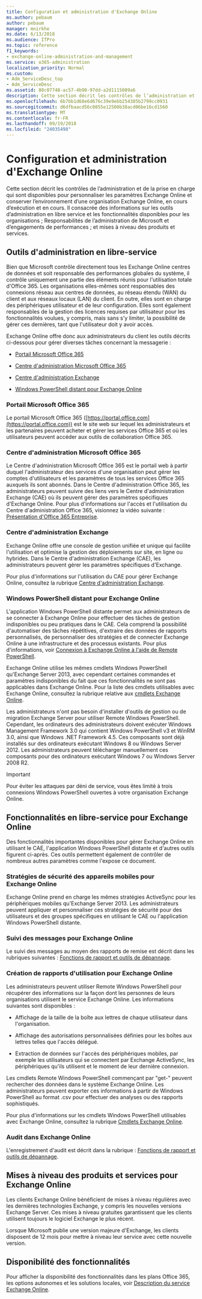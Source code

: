 ```yaml
---
title: Configuration et administration d'Exchange Online
ms.author: pebaum
author: pebaum
manager: mnirkhe
ms.date: 6/13/2018
ms.audience: ITPro
ms.topic: reference
f1_keywords:
- exchange-online-administration-and-management
ms.service: o365-administration
localization_priority: Normal
ms.custom:
- Adm_ServiceDesc_top
- Adm_ServiceDesc
ms.assetid: 80c07748-ac57-4b90-97dd-a2d1115009a6
description: Cette section décrit les contrôles de l’administration et de la prise en charge qui sont disponibles pour personnaliser les paramètres Exchange Online et conserver l’environnement d’une organisation Exchange Online, en cours d’exécution et en cours. Il consacrée des informations sur les outils d’administration en libre service et les fonctionnalités disponibles pour les organisations ; Responsabilités de l’administration de Microsoft et d’engagements de performances ; et mises à niveau des produits et services.
ms.openlocfilehash: 6b7bb1d68e6d676c39e9ebb254305b2799cc0931
ms.sourcegitcommit: d6dfbaacd56c0855e12500b38acd06be16cd1560
ms.translationtype: MT
ms.contentlocale: fr-FR
ms.lasthandoff: 09/19/2018
ms.locfileid: "24035498"
---
```

# <a name="exchange-online-setup-and-administration"></a>Configuration et administration d'Exchange Online

Cette section décrit les contrôles de l’administration et de la prise en charge qui sont disponibles pour personnaliser les paramètres Exchange Online et conserver l’environnement d’une organisation Exchange Online, en cours d’exécution et en cours. Il consacrée des informations sur les outils d’administration en libre service et les fonctionnalités disponibles pour les organisations ; Responsabilités de l’administration de Microsoft et d’engagements de performances ; et mises à niveau des produits et services.
  
## <a name="self-service-administration-tools"></a>Outils d'administration en libre-service

Bien que Microsoft contrôle directement tous les Exchange Online centres de données et soit responsable des performances globales du système, il contrôle uniquement une partie des éléments réunis pour l'utilisation totale d'Office 365. Les organisations elles-mêmes sont responsables des connexions réseau aux centres de données, au réseau étendu (WAN) du client et aux réseaux locaux (LAN) du client. En outre, elles sont en charge des périphériques utilisateur et de leur configuration. Elles sont également responsables de la gestion des licences requises par utilisateur pour les fonctionnalités voulues, y compris, mais sans s'y limiter, la possibilité de gérer ces dernières, tant que l'utilisateur doit y avoir accès.
  
Exchange Online offre donc aux administrateurs du client les outils décrits ci-dessous pour gérer diverses tâches concernant la messagerie :
  
- [Portail Microsoft Office 365](exchange-online-setup-and-administration.md#microsoft-office-365-portal)
    
- [Centre d'administration Microsoft Office 365](exchange-online-setup-and-administration.md#microsoft-office-365-admin-center)
    
- [Centre d'administration Exchange](exchange-online-setup-and-administration.md#exchange-admin-center)
    
- [Windows PowerShell distant pour Exchange Online](exchange-online-setup-and-administration.md#remote-windows-powershell-for-exchange-online)
    
### <a name="microsoft-office-365-portal"></a>Portail Microsoft Office 365
<a name="BKMK_MicrosoftOnlineServicesPortal"> </a>

Le portail Microsoft Office 365 ([https://portal.office.com](https://portal.office.com)) est le site web sur lequel les administrateurs et les partenaires peuvent acheter et gérer les services Office 365 et où les utilisateurs peuvent accéder aux outils de collaboration Office 365.
  
### <a name="microsoft-office-365-admin-center"></a>Centre d'administration Microsoft Office 365
<a name="BKMK_Office365admincenterl"> </a>

Le Centre d'administration Microsoft Office 365 est le portail web à partir duquel l'administrateur des services d'une organisation peut gérer les comptes d'utilisateurs et les paramètres de tous les services Office 365 auxquels ils sont abonnés. Dans le Centre d'administration Office 365, les administrateurs peuvent suivre des liens vers le Centre d'administration Exchange (CAE) où ils peuvent gérer des paramètres spécifiques d'Exchange Online. Pour plus d'informations sur l'accès et l'utilisation du Centre d'administration Office 365, visionnez la vidéo suivante : [Présentation d'Office 365 Entreprise](https://go.microsoft.com/fwlink/p/?LinkId=271806).
  
### <a name="exchange-admin-center"></a>Centre d'administration Exchange
<a name="BKMK_ExchangeAdministrationCenter"> </a>

Exchange Online offre une console de gestion unifiée et unique qui facilite l'utilisation et optimise la gestion des déploiements sur site, en ligne ou hybrides. Dans le Centre d'administration Exchange (CAE), les administrateurs peuvent gérer les paramètres spécifiques d'Exchange.
  
Pour plus d'informations sur l'utilisation du CAE pour gérer Exchange Online, consultez la rubrique [Centre d'administration Exchange](https://go.microsoft.com/fwlink/p/?LinkId=271807).
  
### <a name="remote-windows-powershell-for-exchange-online"></a>Windows PowerShell distant pour Exchange Online
<a name="BKMK_RemoteWindowsPowerShell"> </a>

L'application Windows PowerShell distante permet aux administrateurs de se connecter à Exchange Online pour effectuer des tâches de gestion indisponibles ou peu pratiques dans le CAE. Cela comprend la possibilité d'automatiser des tâches répétitives, d'extraire des données de rapports personnalisés, de personnaliser des stratégies et de connecter Exchange Online à une infrastructure et des processus existants. Pour plus d'informations, voir [Connexion à Exchange Online à l'aide de Remote PowerShell](https://go.microsoft.com/fwlink/p/?LinkId=308994).
  
Exchange Online utilise les mêmes cmdlets Windows PowerShell qu'Exchange Server 2013, avec cependant certaines commandes et paramètres indisponibles du fait que ces fonctionnalités ne sont pas applicables dans Exchange Online. Pour la liste des cmdlets utilisables avec Exchange Online, consultez la rubrique relative aux [cmdlets Exchange Online](https://go.microsoft.com/fwlink/p/?LinkId=271808).
  
Les administrateurs n'ont pas besoin d'installer d'outils de gestion ou de migration Exchange Server pour utiliser Remote Windows PowerShell. Cependant, les ordinateurs des administrateurs doivent exécuter Windows Management Framework 3.0 qui contient Windows PowerShell v3 et WinRM 3.0, ainsi que Windows .NET Framework 4.5. Ces composants sont déjà installés sur des ordinateurs exécutant Windows 8 ou Windows Server 2012. Les administrateurs peuvent télécharger manuellement ces composants pour des ordinateurs exécutant Windows 7 ou Windows Server 2008 R2.
  
> [!IMPORTANT]
> Pour éviter les attaques par déni de service, vous êtes limité à trois connexions Windows PowerShell ouvertes à votre organisation Exchange Online. 
  
## <a name="self-service-capabilities-for-exchange-online"></a>Fonctionnalités en libre-service pour Exchange Online

Des fonctionnalités importantes disponibles pour gérer Exchange Online en utilisant le CAE, l'application Windows PowerShell distante et d'autres outils figurent ci-après. Ces outils permettent également de contrôler de nombreux autres paramètres comme l'expose ce document.
  
### <a name="mobile-device-security-policies-for-exchange-online"></a>Stratégies de sécurité des appareils mobiles pour Exchange Online

Exchange Online prend en charge les mêmes stratégies ActiveSync pour les périphériques mobiles qu'Exchange Server 2013. Les administrateurs peuvent appliquer et personnaliser ces stratégies de sécurité pour des utilisateurs et des groupes spécifiques en utilisant le CAE ou l'application Windows PowerShell distante.
  
### <a name="message-tracking-for-exchange-online"></a>Suivi des messages pour Exchange Online

Le suivi des messages au moyen des rapports de remise est décrit dans les rubriques suivantes : [Fonctions de rapport et outils de dépannage](reporting-features-and-troubleshooting-tools.md).
  
### <a name="usage-reporting-for-exchange-online"></a>Création de rapports d'utilisation pour Exchange Online

Les administrateurs peuvent utiliser Remote Windows PowerShell pour récupérer des informations sur la façon dont les personnes de leurs organisations utilisent le service Exchange Online. Les informations suivantes sont disponibles :
  
- Affichage de la taille de la boîte aux lettres de chaque utilisateur dans l'organisation.
    
- Affichage des autorisations personnalisées définies pour les boîtes aux lettres telles que l'accès délégué.
    
- Extraction de données sur l'accès des périphériques mobiles, par exemple les utilisateurs qui se connectent par Exchange ActiveSync, les périphériques qu'ils utilisent et le moment de leur dernière connexion.
    
Les cmdlets Remote Windows PowerShell commençant par "get-" peuvent rechercher des données dans le système Exchange Online. Les administrateurs peuvent exporter ces informations à partir de Windows PowerShell au format .csv pour effectuer des analyses ou des rapports sophistiqués.
  
Pour plus d'informations sur les cmdlets Windows PowerShell utilisables avec Exchange Online, consultez la rubrique [Cmdlets Exchange Online](https://go.microsoft.com/fwlink/p/?LinkId=271808).
  
### <a name="auditing-for-exchange-online"></a>Audit dans Exchange Online

L'enregistrement d'audit est décrit dans la rubrique : [Fonctions de rapport et outils de dépannage](reporting-features-and-troubleshooting-tools.md).
  
## <a name="service-and-product-upgrades-for-exchange-online"></a>Mises à niveau des produits et services pour Exchange Online

Les clients Exchange Online bénéficient de mises à niveau régulières avec les dernières technologies Exchange, y compris les nouvelles versions Exchange Server. Ces mises à niveau gratuites garantissent que les clients utilisent toujours le logiciel Exchange le plus récent.
  
Lorsque Microsoft publie une version majeure d'Exchange, les clients disposent de 12 mois pour mettre à niveau leur service avec cette nouvelle version.
  
## <a name="feature-availability"></a>Disponibilité des fonctionnalités

Pour afficher la disponibilité des fonctionnalités dans les plans Office 365, les options autonomes et les solutions locales, voir [Description du service Exchange Online](exchange-online-service-description.md).
  

